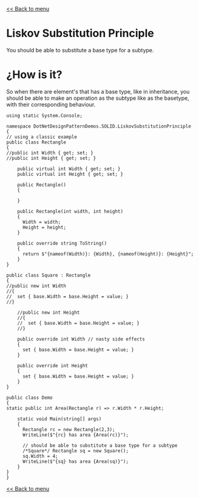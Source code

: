 ﻿[<< Back to menu](SOLID.md)
# Liskov Substitution Principle
You should be able to substitute a base type for a subtype.

# ¿How is it?
So when there are element's that has a base type, like in inheritance,
you should be able to make an operation as the subtype like as the basetype,
with their corresponding behaviour.

    using static System.Console;
    
    namespace DotNetDesignPatternDemos.SOLID.LiskovSubstitutionPrinciple
    {
    // using a classic example
    public class Rectangle
    {
    //public int Width { get; set; }
    //public int Height { get; set; }
    
        public virtual int Width { get; set; }
        public virtual int Height { get; set; }
    
        public Rectangle()
        {
          
        }
    
        public Rectangle(int width, int height)
        {
          Width = width;
          Height = height;
        }
    
        public override string ToString()
        {
          return $"{nameof(Width)}: {Width}, {nameof(Height)}: {Height}";
        }
    }
    
    public class Square : Rectangle
    {
    //public new int Width
    //{
    //  set { base.Width = base.Height = value; }
    //}
    
        //public new int Height
        //{ 
        //  set { base.Width = base.Height = value; }
        //}
    
        public override int Width // nasty side effects
        {
          set { base.Width = base.Height = value; }
        }
    
        public override int Height
        { 
          set { base.Width = base.Height = value; }
        }
    }
    
    public class Demo
    {
    static public int Area(Rectangle r) => r.Width * r.Height;
    
        static void Main(string[] args)
        {
          Rectangle rc = new Rectangle(2,3);
          WriteLine($"{rc} has area {Area(rc)}");
    
          // should be able to substitute a base type for a subtype
          /*Square*/ Rectangle sq = new Square();
          sq.Width = 4;
          WriteLine($"{sq} has area {Area(sq)}");
        }
    }
    }

[<< Back to menu](SOLID.md)